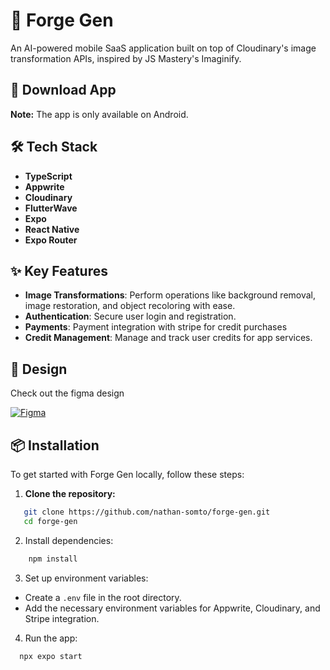 # 🚀 Forge Gen

An AI-powered mobile SaaS application built on top of Cloudinary's image transformation APIs, inspired by JS Mastery's Imaginify.

## 📲 Download App
**Note:** The app is only available on Android.

## 🛠️ Tech Stack
- **TypeScript** 
- **Appwrite** 
- **Cloudinary** 
- **FlutterWave** 
- **Expo** 
- **React Native** 
- **Expo Router**

## ✨ Key Features
- **Image Transformations**: Perform operations like background removal, image restoration, and object recoloring with ease.
- **Authentication**: Secure user login and registration.
- **Payments**: Payment integration with stripe for credit purchases
- **Credit Management**: Manage and track user credits for app services.

## 🎨 Design
Check out the figma design 

[![Figma](https://img.shields.io/badge/Figma-Design_File-F24E1E?logo=figma&logoColor=white)](https://www.figma.com/design/fnO5bCB4xclViIhFDR7rLd/Forge-Pro---AI-Art-Generator-App-UI-Kit-(Community)?node-id=0-1&node-type=CANVAS&t=aPUdzA2heD5yBNno-0)

## 📦 Installation
To get started with Forge Gen locally, follow these steps:

1. **Clone the repository:**

```bash
   git clone https://github.com/nathan-somto/forge-gen.git
   cd forge-gen
```

2. Install dependencies:
```bash
    npm install
```
3. Set up environment variables:

- Create a `.env` file in the root directory.
- Add the necessary environment variables for Appwrite, Cloudinary, and Stripe integration.

4. Run the app:
```bash
  npx expo start
```